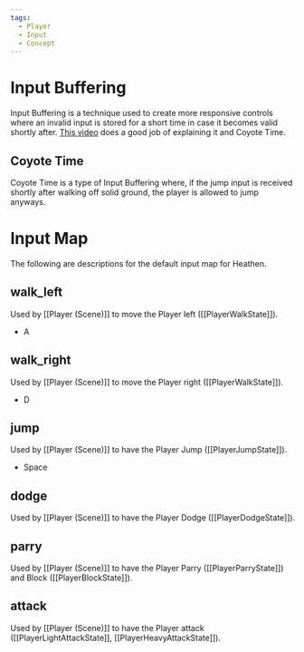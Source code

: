 ```yaml
---
tags:
  - Player
  - Input
  - Concept
---
```

# Input Buffering
Input Buffering is a technique used to create more responsive controls where an invalid input is stored for a short time in case it becomes valid shortly after. [This video](https://youtu.be/ePoNO5P1Csc?si=tyWtrPXuQA6aZZaV) does a good job of explaining it and Coyote Time.
## Coyote Time
Coyote Time is a type of Input Buffering where, if the jump input is received shortly after walking off solid ground, the player is allowed to jump anyways.
# Input Map
The following are descriptions for the default input map for Heathen.
## walk_left
Used by [[Player (Scene)]] to move the Player left ([[PlayerWalkState]]).
- A
## walk_right
Used by [[Player (Scene)]] to move the Player right ([[PlayerWalkState]]).
- D
## jump
Used by [[Player (Scene)]] to have the Player Jump ([[PlayerJumpState]]).
- Space
## dodge
Used by [[Player (Scene)]] to have the Player Dodge ([[PlayerDodgeState]]).
## parry
Used by [[Player (Scene)]] to have the Player Parry ([[PlayerParryState]]) and Block ([[PlayerBlockState]]).
## attack
Used by [[Player (Scene)]] to have the Player attack ([[PlayerLightAttackState]], [[PlayerHeavyAttackState]]).
